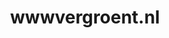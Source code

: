 ---
layout: post
title:  "wwwvergroent.nl"
internal_url:  "/dutchgov/wwwvergroent.nl.html"
categories: dutchgov
---